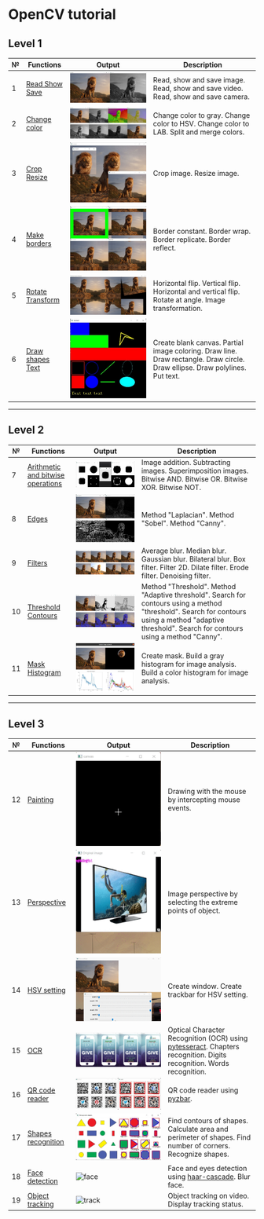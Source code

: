 # OpenCV tutorial

## Level 1
№ | Functions | Output | Description
--|-----------|--------|------------
1 | [Read Show Save](https://github.com/Alekselion/opencv-tutorial/blob/master/1_read_show_save.py) | ![show](https://github.com/Alekselion/opencv-tutorial/blob/master/illustrations/1_show.jpg) | Read, show and save image. Read, show and save video. Read, show and save camera.
2 | [Change color](https://github.com/Alekselion/opencv-tutorial/blob/master/2_colors.py) | ![colors](https://github.com/Alekselion/opencv-tutorial/blob/master/illustrations/2_colors.jpg) | Change color to gray. Change color to HSV. Change color to LAB. Split and merge colors.
3 | [Crop Resize](https://github.com/Alekselion/opencv-tutorial/blob/master/3_crop_resize.py) | ![crop](https://github.com/Alekselion/opencv-tutorial/blob/master/illustrations/3_crop_resize.jpg) | Сrop image. Resize image.
4 | [Make borders](https://github.com/Alekselion/opencv-tutorial/blob/master/4_borders.py) | ![borders](https://github.com/Alekselion/opencv-tutorial/blob/master/illustrations/4_borders.jpg) | Border constant. Border wrap. Border replicate. Border reflect.
5 | [Rotate Transform](https://github.com/Alekselion/opencv-tutorial/blob/master/5_rotate_transform.py) | ![rotate](https://github.com/Alekselion/opencv-tutorial/blob/master/illustrations/5_rotate_transform.jpg) | Horizontal flip. Vertical flip. Horizontal and vertical flip. Rotate at angle. Image transformation.
6 | [Draw shapes Text](https://github.com/Alekselion/opencv-tutorial/blob/master/6_shapes_text.py) | ![draw shapes](https://github.com/Alekselion/opencv-tutorial/blob/master/illustrations/6_shapes.jpg) | Create blank canvas. Partial image coloring. Draw line. Draw rectangle. Draw circle. Draw ellipse. Draw polylines. Put text.

-----

## Level 2
№ | Functions | Output | Description
--|-----------|--------|------------
7 | [Arithmetic and bitwise operations](https://github.com/Alekselion/opencv-tutorial/blob/master/7_operations.py) | ![operation](https://github.com/Alekselion/opencv-tutorial/blob/master/illustrations/7_operations.jpg) | Image addition. Subtracting images. Superimposition images. Bitwise AND. Bitwise OR. Bitwise XOR. Bitwise NOT.
8 | [Edges](https://github.com/Alekselion/opencv-tutorial/blob/master/8_edges.py) | ![edges](https://github.com/Alekselion/opencv-tutorial/blob/master/illustrations/8_edges.jpg) | Method "Laplacian". Method "Sobel". Method "Canny".
9 | [Filters](https://github.com/Alekselion/opencv-tutorial/blob/master/9_filters.py) | ![filters](https://github.com/Alekselion/opencv-tutorial/blob/master/illustrations/9_filters.jpg) | Average blur. Median blur. Gaussian blur. Bilateral blur. Box filter. Filter 2D. Dilate filter. Erode filter. Denoising filter.
10 | [Threshold Contours](https://github.com/Alekselion/opencv-tutorial/blob/master/10_threshold_contours.py) | ![contours](https://github.com/Alekselion/opencv-tutorial/blob/master/illustrations/10_contours.jpg) | Method "Threshold". Method "Adaptive threshold". Search for contours using a method "threshold". Search for contours using a method "adaptive threshold". Search for contours using a method "Canny".
11 | [Mask Histogram](https://github.com/Alekselion/opencv-tutorial/blob/master/11_mask_histogram.py) | ![histogram](https://github.com/Alekselion/opencv-tutorial/blob/master/illustrations/11_histogram.jpg) | Create mask. Build a gray histogram for image analysis. Build a color histogram for image analysis.

-----

## Level 3
№  | Functions | Output | Description
---|-----------|--------|------------
12 | [Painting](https://github.com/Alekselion/opencv-tutorial/blob/master/12_painting.py) | ![paint](https://github.com/Alekselion/opencv-tutorial/blob/master/illustrations/12_paint.gif) | Drawing with the mouse by intercepting mouse events.
13 | [Perspective](https://github.com/Alekselion/opencv-tutorial/blob/master/13_perspective.py) | ![perspective](https://github.com/Alekselion/opencv-tutorial/blob/master/illustrations/13_perspective.gif) | Image perspective by selecting the extreme points of object.
14 | [HSV setting](https://github.com/Alekselion/opencv-tutorial/blob/master/14_HSV.py) | ![hsv](https://github.com/Alekselion/opencv-tutorial/blob/master/illustrations/14_hsv.gif) | Create window. Create trackbar for HSV setting.
15 | [OCR](https://github.com/Alekselion/opencv-tutorial/blob/master/15_OCR.py) | ![ocr](https://github.com/Alekselion/opencv-tutorial/blob/master/illustrations/15_ocr.jpg) | Optical Character Recognition (OCR) using [pytesseract](https://pypi.org/project/pytesseract/). Chapters recognition. Digits recognition. Words recognition.
16 | [QR code reader](https://github.com/Alekselion/opencv-tutorial/blob/master/16_qr-code_reader.py) | ![qr](https://github.com/Alekselion/opencv-tutorial/blob/master/illustrations/16_qr.jpg) | QR code reader using [pyzbar](https://pypi.org/project/pyzbar/).
17 | [Shapes recognition](https://github.com/Alekselion/opencv-tutorial/blob/master/17_shapes_recognition.py) | ![shapes](https://github.com/Alekselion/opencv-tutorial/blob/master/illustrations/17_shapes.jpg) | Find contours of shapes. Calculate area and perimeter of shapes. Find number of corners. Recognize shapes.
18 | [Face detection](https://github.com/Alekselion/opencv-tutorial/blob/master/18_face_detection.py) | ![face](https://github.com/Alekselion/opencv-tutorial/blob/master/illustrations/18_face.jpg) | Face and eyes detection using [haar-cascade](https://github.com/anaustinbeing/haar-cascade-files). Blur face.
19 | [Object tracking](https://github.com/Alekselion/opencv-tutorial/blob/master/19_object_tracking.py) | ![track](https://github.com/Alekselion/opencv-tutorial/blob/master/illustrations/19_track.gif) | Object tracking on video. Display tracking status. 
